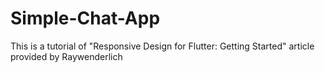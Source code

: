 # Simple-Chat-App
 This is a tutorial of "Responsive Design for Flutter: Getting Started" article provided by Raywenderlich
